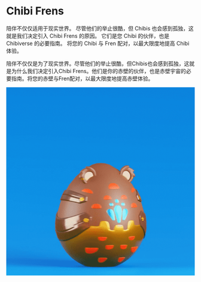 # Chibi Frens

陪伴不仅仅适用于现实世界。 尽管他们的举止很酷，但 Chibis 也会感到孤独，这就是我们决定引入 Chibi Frens 的原因。 它们是您 Chibi 的伙伴，也是 Chibiverse 的必要指南。 将您的 Chibi 与 Fren 配对，以最大限度地提高 Chibi 体验。

陪伴不仅仅是为了现实世界。尽管他们的举止很酷，但Chibis也会感到孤独，这就是为什么我们决定引入Chibi Frens。他们是你的赤壁的伙伴，也是赤壁宇宙的必要指南。将您的赤壁与Fren配对，以最大限度地提高赤壁体验。

![nft](微信截图_20220902150434.png)
